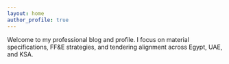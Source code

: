 ```yaml
---
layout: home
author_profile: true
---
```


Welcome to my professional blog and profile. I focus on material specifications, FF&E strategies, and tendering alignment across Egypt, UAE, and KSA.
